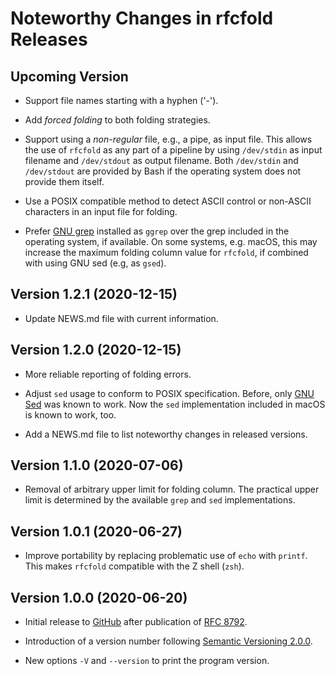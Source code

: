 # Noteworthy Changes in rfcfold Releases

## Upcoming Version

* Support file names starting with a hyphen ('-').

* Add *forced folding* to both folding strategies.

* Support using a *non-regular* file, e.g., a pipe, as input file.
  This allows the use of `rfcfold` as any part of a pipeline by using
  `/dev/stdin` as input filename and `/dev/stdout` as output filename.
  Both `/dev/stdin` and `/dev/stdout` are provided by Bash if the
  operating system does not provide them itself.

* Use a POSIX compatible method to detect ASCII control or non-ASCII characters
  in an input file for folding.

* Prefer [GNU grep](https://www.gnu.org/software/grep/) installed as `ggrep`
  over the grep included in the operating system, if available.  On some
  systems, e.g. macOS, this may increase the maximum folding column value for
  `rfcfold`, if combined with using GNU sed (e.g, as `gsed`).

## Version 1.2.1 (2020-12-15)

* Update NEWS.md file with current information.

## Version 1.2.0 (2020-12-15)

* More reliable reporting of folding errors.

* Adjust `sed` usage to conform to POSIX specification.  Before, only
  [GNU Sed](https://www.gnu.org/software/sed/) was known to work.
  Now the `sed` implementation included in macOS is known to work, too.

* Add a NEWS.md file to list noteworthy changes in released versions.

## Version 1.1.0 (2020-07-06)

* Removal of arbitrary upper limit for folding column.  The practical upper
  limit is determined by the available `grep` and `sed` implementations.

## Version 1.0.1 (2020-06-27)

* Improve portability by replacing problematic use of `echo` with `printf`.
  This makes `rfcfold` compatible with the Z shell (`zsh`).

## Version 1.0.0 (2020-06-20)

* Initial release to [GitHub](https://github.com/ietf-tools/rfcfold)
  after publication of [RFC 8792](https://www.rfc-editor.org/info/rfc8792).

* Introduction of a version number following
  [Semantic Versioning 2.0.0](https://semver.org/spec/v2.0.0.html).

* New options `-V` and `--version` to print the program version.
